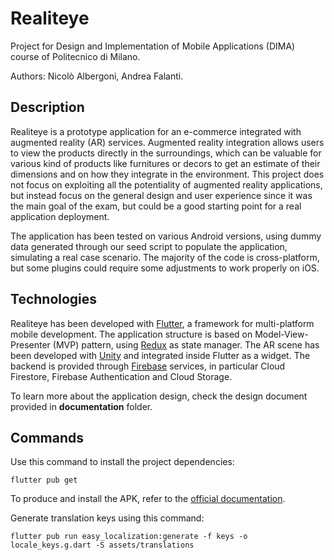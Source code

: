 # Realiteye

Project for Design and Implementation of Mobile Applications (DIMA) course of Politecnico di Milano.

Authors: Nicolò Albergoni, Andrea Falanti.

## Description

Realiteye is a prototype application for an e-commerce integrated with augmented reality (AR) services.
Augmented reality integration allows users to view the products directly in the surroundings, which can be valuable for various kind of products like furnitures or decors to get an estimate of their dimensions and on how they integrate in the environment.
This project does not focus on exploiting all the potentiality of augmented reality applications, but instead focus on the general design and user experience since it was the main goal of the exam, but could be a good starting point for a real application deployment.

The application has been tested on various Android versions, using dummy data generated through our seed script to populate the application, simulating a real case scenario. The majority of the code is cross-platform, but some plugins could require some adjustments to work properly on iOS.

## Technologies

Realiteye has been developed with [Flutter](https://flutter.dev/), a framework for multi-platform mobile development.
The application structure is based on Model-View-Presenter (MVP) pattern, using [Redux](https://redux.js.org/) as state manager.
The AR scene has been developed with [Unity](https://unity.com/) and integrated inside Flutter as a widget.
The backend is provided through [Firebase](https://firebase.google.com/) services, in particular Cloud Firestore, Firebase Authentication and Cloud Storage.

To learn more about the application design, check the design document provided in __documentation__ folder.

## Commands

Use this command to install the project dependencies:
```
flutter pub get
```

To produce and install the APK, refer to the [official documentation](https://docs.flutter.dev/deployment/android).

Generate translation keys using this command:
```
flutter pub run easy_localization:generate -f keys -o locale_keys.g.dart -S assets/translations
```
